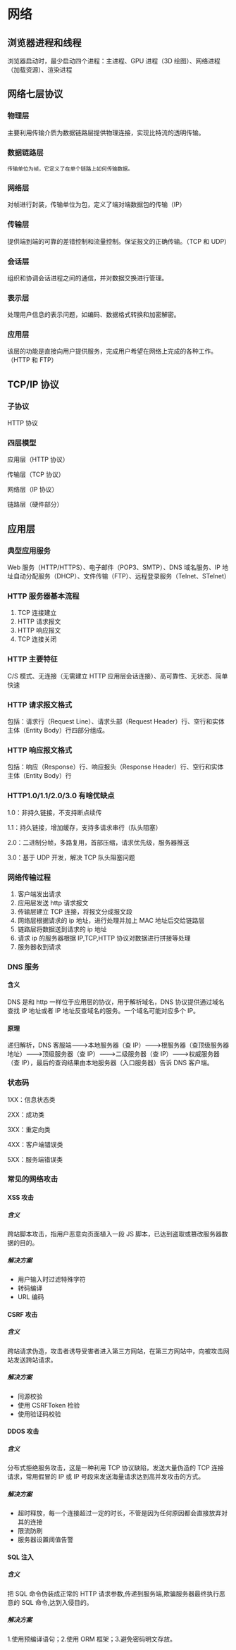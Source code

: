 # 网络

## 浏览器进程和线程

浏览器启动时，最少启动四个进程：主进程、GPU 进程（3D 绘图）、网络进程（加载资源）、渲染进程

## 网络七层协议

### 物理层

主要利用传输介质为数据链路层提供物理连接，实现比特流的透明传输。

### 数据链路层

    传输单位为帧，它定义了在单个链路上如何传输数据。

### 网络层

对帧进行封装，传输单位为包，定义了端对端数据包的传输（IP）

### 传输层

提供端到端的可靠的差错控制和流量控制。保证报文的正确传输。（TCP 和 UDP）

### 会话层

组织和协调会话进程之间的通信，并对数据交换进行管理。

### 表示层

处理用户信息的表示问题，如编码、数据格式转换和加密解密。

### 应用层

该层的功能是直接向用户提供服务，完成用户希望在网络上完成的各种工作。（HTTP 和 FTP）

## TCP/IP 协议

### 子协议

HTTP 协议

### 四层模型

应用层（HTTP 协议）

传输层（TCP 协议）

网络层（IP 协议）

链路层（硬件部分）

## 应用层

### 典型应用服务

Web 服务（HTTP/HTTPS）、电子邮件（POP3、SMTP）、DNS 域名服务、IP 地址自动分配服务（DHCP）、文件传输（FTP）、远程登录服务（Telnet、STelnet）

### HTTP 服务器基本流程

1. TCP 连接建立
2. HTTP 请求报文
3. HTTP 响应报文
4. TCP 连接关闭

### HTTP 主要特征

C/S 模式、无连接（无需建立 HTTP 应用层会话连接）、高可靠性、无状态、简单快速

### HTTP 请求报文格式

包括：请求行（Request Line）、请求头部（Request Header）行、空行和实体主体（Entity Body）行四部分组成。

### HTTP 响应报文格式

包括：响应（Response）行、响应报头（Response Header）行、空行和实体主体（Entity Body）行

### HTTP1.0/1.1/2.0/3.0 有啥优缺点

1.0：非持久链接，不支持断点续传

1.1：持久链接，增加缓存，支持多请求串行（队头阻塞）

2.0：二进制分帧，多路复用，首部压缩，请求优先级，服务器推送

3.0：基于 UDP 开发，解决 TCP 队头阻塞问题

### 网络传输过程

1. 客户端发出请求
2. 应用层发送 http 请求报文
3. 传输层建立 TCP 连接，将报文分成报文段
4. 网络层根据请求的 ip 地址，进行处理并加上 MAC 地址后交给链路层
5. 链路层将数据送到请求的 ip 地址
6. 请求 ip 的服务器根据 IP,TCP,HTTP 协议对数据进行拼接等处理
7. 服务器收到请求

### DNS 服务

#### 含义

DNS 是和 http 一样位于应用层的协议，用于解析域名，DNS 协议提供通过域名查找 IP 地址或者 IP 地址反查域名的服务。一个域名可能对应多个 IP。

#### 原理

递归解析，DNS 客服端--->本地服务器（查 IP）--->根服务器（查顶级服务器地址）--->顶级服务器（查 IP）--->二级服务器（查 IP）--->权威服务器（查 IP），最后的查询结果由本地服务器（入口服务器）告诉 DNS 客户端。

### 状态码

1XX：信息状态类

2XX：成功类

3XX：重定向类

4XX：客户端错误类

5XX：服务端错误类

### 常见的网络攻击

#### XSS 攻击

##### 含义

跨站脚本攻击，指用户恶意向页面植入一段 JS 脚本，已达到盗取或篡改服务器数据的目的。

##### 解决方案

- 用户输入时过滤特殊字符
- 转码编译
- URL 编码

#### CSRF 攻击

##### 含义

跨站请求伪造，攻击者诱导受害者进入第三方网站，在第三方网站中，向被攻击网站发送跨站请求。

##### 解决方案

- 同源校验
- 使用 CSRFToken 检验
- 使用验证码校验

#### DDOS 攻击

##### 含义

分布式拒绝服务攻击，这是一种利用 TCP 协议缺陷，发送大量伪造的 TCP 连接请求，常用假冒的 IP 或 IP 号段来发送海量请求达到高并发攻击的方式。

##### 解决方案

- 超时释放，每一个连接超过一定的时长，不管是因为任何原因都会直接放弃对其的连接
- 限流防刷
- 服务器设置阈值告警

#### SQL 注入

##### 含义

把 SQL 命令伪装成正常的 HTTP 请求参数,传递到服务端,欺骗服务器最终执行恶意的 SQL 命令,达到入侵目的。

##### 解决方案

1.使用预编译语句；2.使用 ORM 框架；3.避免密码明文存放。
